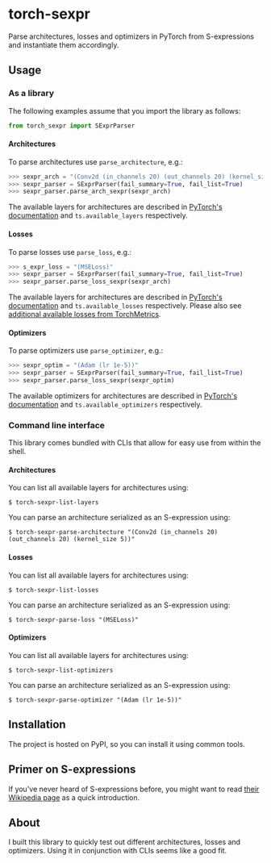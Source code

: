 # torch-sexpr

Parse architectures, losses and optimizers in PyTorch from S-expressions and instantiate them accordingly.

## Usage

### As a library

The following examples assume that you import the library as follows:

```python
from torch_sexpr import SExprParser
```

#### Architectures

To parse architectures use `parse_architecture`, e.g.:

```python
>>> sexpr_arch = "(Conv2d (in_channels 20) (out_channels 20) (kernel_size 5))"
>>> sexpr_parser = SExprParser(fail_summary=True, fail_list=True)
>>> sexpr_parser.parse_arch_sexpr(sexpr_arch)
```

The available layers for architectures are described in [PyTorch's documentation](https://pytorch.org/docs/stable/nn.html) and `ts.available_layers` respectively.

#### Losses

To parse losses use `parse_loss`, e.g.:

```python
>>> s_expr_loss = "(MSELoss)"
>>> sexpr_parser = SExprParser(fail_summary=True, fail_list=True)
>>> sexpr_parser.parse_loss_sexpr(sexpr_arch)
```

The available layers for architectures are described in [PyTorch's documentation](https://pytorch.org/docs/stable/nn.html#loss-functions) and `ts.available_losses` respectively.
Please also see [additional available losses from TorchMetrics](https://github.com/Lightning-AI/metrics).

#### Optimizers

To parse optimizers use `parse_optimizer`, e.g.:

```python
>>> sexpr_optim = "(Adam (lr 1e-5))"
>>> sexpr_parser = SExprParser(fail_summary=True, fail_list=True)
>>> sexpr_parser.parse_loss_sexpr(sexpr_optim)
```

The available optimizers for architectures are described in [PyTorch's documentation](https://pytorch.org/docs/stable/optim.html#algorithms) and `ts.available_optimizers` respectively.

### Command line interface

This library comes bundled with CLIs that allow for easy use from within the shell.

#### Architectures

You can list all available layers for architectures using:

```console
$ torch-sexpr-list-layers
```

You can parse an architecture serialized as an S-expression using:

```console
$ torch-sexpr-parse-architecture "(Conv2d (in_channels 20) (out_channels 20) (kernel_size 5))"
```

#### Losses

You can list all available layers for architectures using:

```console
$ torch-sexpr-list-losses
```

You can parse an architecture serialized as an S-expression using:

```console
$ torch-sexpr-parse-loss "(MSELoss)"
```

#### Optimizers

You can list all available layers for architectures using:

```console
$ torch-sexpr-list-optimizers
```

You can parse an architecture serialized as an S-expression using:

```console
$ torch-sexpr-parse-optimizer "(Adam (lr 1e-5))"
```

## Installation

The project is hosted on PyPI, so you can install it using common tools.

## Primer on S-expressions

If you've never heard of S-expressions before, you might want to read [their Wikipedia page](https://en.wikipedia.org/wiki/S-expression) as a quick introduction.


## About

I built this library to quickly test out different architectures, losses and optimizers.
Using it in conjunction with CLIs seems like a good fit.
